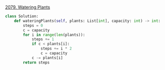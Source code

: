 

[2079. Watering Plants](https://leetcode.cn/problems/watering-plants/)

```python
class Solution:
    def wateringPlants(self, plants: List[int], capacity: int) -> int:
        steps = 0
        c = capacity
        for i in range(len(plants)):
            steps += 1
            if c < plants[i]:
                steps += i * 2
                c = capacity
            c -= plants[i]
        return steps       
```

